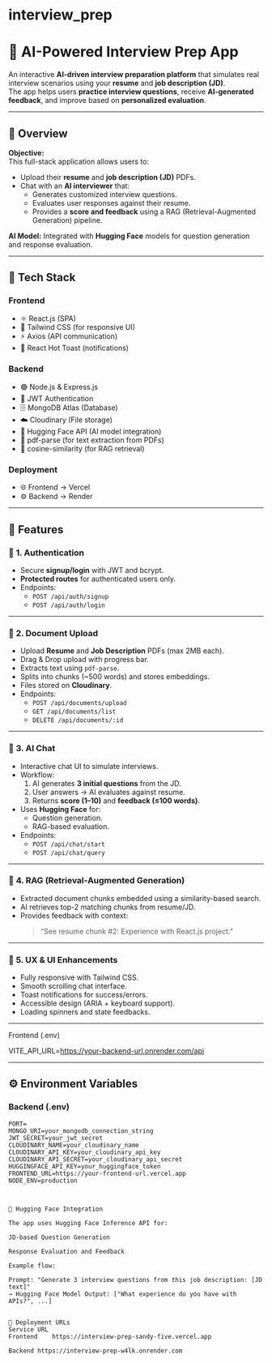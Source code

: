 # interview_prep

# 🧠 AI-Powered Interview Prep App

An interactive **AI-driven interview preparation platform** that simulates real interview scenarios using your **resume** and **job description (JD)**.  
The app helps users **practice interview questions**, receive **AI-generated feedback**, and improve based on **personalized evaluation**.

---

## 🚀 Overview

**Objective:**  
This full-stack application allows users to:
- Upload their **resume** and **job description (JD)** PDFs.
- Chat with an **AI interviewer** that:
  - Generates customized interview questions.
  - Evaluates user responses against their resume.
  - Provides a **score and feedback** using a RAG (Retrieval-Augmented Generation) pipeline.

**AI Model:** Integrated with **Hugging Face** models for question generation and response evaluation.

---

## 🧩 Tech Stack

### **Frontend**
- ⚛️ React.js (SPA)
- 💨 Tailwind CSS (for responsive UI)
- ⚡ Axios (API communication)
- 🔔 React Hot Toast (notifications)

### **Backend**
- 🟢 Node.js & Express.js
- 🔐 JWT Authentication
- 🗄 MongoDB Atlas (Database)
- ☁️ Cloudinary (File storage)
- 🧠 Hugging Face API (AI model integration)
- 📄 pdf-parse (for text extraction from PDFs)
- 🧮 cosine-similarity (for RAG retrieval)

### **Deployment**
- 🌐 Frontend → Vercel  
- ⚙️ Backend → Render  

---

## 🧱 Features

### 🔑 **1. Authentication**
- Secure **signup/login** with JWT and bcrypt.
- **Protected routes** for authenticated users only.
- Endpoints:
  - `POST /api/auth/signup`
  - `POST /api/auth/login`

---

### 📄 **2. Document Upload**
- Upload **Resume** and **Job Description** PDFs (max 2MB each).
- Drag & Drop upload with progress bar.
- Extracts text using `pdf-parse`.
- Splits into chunks (~500 words) and stores embeddings.
- Files stored on **Cloudinary**.
- Endpoints:
  - `POST /api/documents/upload`
  - `GET /api/documents/list`
  - `DELETE /api/documents/:id`

---

### 💬 **3. AI Chat**
- Interactive chat UI to simulate interviews.
- Workflow:
  1. AI generates **3 initial questions** from the JD.
  2. User answers → AI evaluates against resume.
  3. Returns **score (1–10)** and **feedback (≤100 words)**.
- Uses **Hugging Face** for:
  - Question generation.
  - RAG-based evaluation.
- Endpoints:
  - `POST /api/chat/start`
  - `POST /api/chat/query`

---

### 🧠 **4. RAG (Retrieval-Augmented Generation)**
- Extracted document chunks embedded using a similarity-based search.
- AI retrieves top-2 matching chunks from resume/JD.
- Provides feedback with context:
  > “See resume chunk #2: Experience with React.js project.”

---

### 💅 **5. UX & UI Enhancements**
- Fully responsive with Tailwind CSS.
- Smooth scrolling chat interface.
- Toast notifications for success/errors.
- Accessible design (ARIA + keyboard support).
- Loading spinners and state feedbacks.

---
Frontend (.env)

VITE_API_URL=https://your-backend-url.onrender.com/api



---

## ⚙️ Environment Variables

### **Backend (.env)**
```env
PORT=
MONGO_URI=your_mongodb_connection_string
JWT_SECRET=your_jwt_secret
CLOUDINARY_NAME=your_cloudinary_name
CLOUDINARY_API_KEY=your_cloudinary_api_key
CLOUDINARY_API_SECRET=your_cloudinary_api_secret
HUGGINGFACE_API_KEY=your_huggingface_token
FRONTEND_URL=https://your-frontend-url.vercel.app
NODE_ENV=production



🧠 Hugging Face Integration

The app uses Hugging Face Inference API for:

JD-based Question Generation

Response Evaluation and Feedback

Example flow:

Prompt: "Generate 3 interview questions from this job description: [JD text]"
→ Hugging Face Model Output: ["What experience do you have with APIs?", ...]


🚀 Deployment URLs
Service	URL
Frontend	https://interview-prep-sandy-five.vercel.app

Backend	https://interview-prep-w4lk.onrender.com


